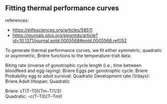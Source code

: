 
## Fitting thermal performance curves ##

references: 
- https://elifesciences.org/articles/58511
- https://journals.plos.org/plosntds/article?id=10.1371/journal.pntd.0005568#pntd.0005568.ref052

To generate thermal performance curves, we fit either symmetric, quadratic or asymmetric, Brière functions to the temperature-trait data:

Biting rate (inverse of gonotrophic cycle length (i.e., time between bloodfeed and egg-laying): Briere
Eggs per gonotrophic cycle: Briere
Probability egg to adult survival: Quadratic
Development rate (1/days): Briere
Adult lifespan: Quadratic

Briere: cT(T–T0)(Tm−T)1/2)  
Quadratic: -c(T–T0)(T–Tm))
